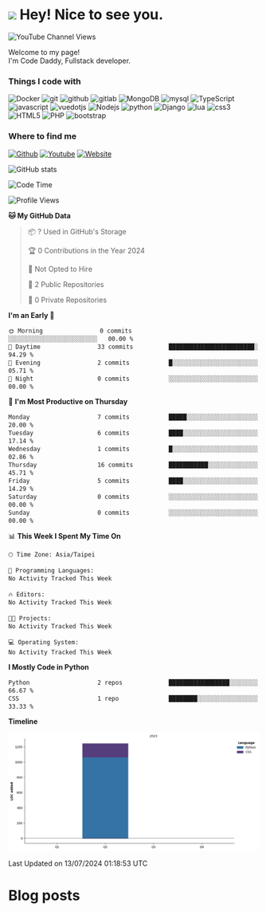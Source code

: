 <h1><img src="https://emojis.slackmojis.com/emojis/images/1531849430/4246/blob-sunglasses.gif?1531849430" width="30"/> Hey! Nice to see you.</h1>
<img alt="YouTube Channel Views" src="https://img.shields.io/youtube/channel/views/UCi9gcGVcTMSp6GqxfJjQiyA?style=social">
<p>Welcome to my page! </br> I'm Code Daddy, Fullstack developer. </p>
<h3>Things I code with</h3>
<div align="left">
<img alt="Docker" src="https://img.shields.io/badge/-Docker-46a2f1?style=flat-square&logo=docker&logoColor=white" />
<img alt="git" src="https://img.shields.io/badge/-Git-F05032?style=flat-square&logo=git&logoColor=white" />
<img alt="github" src="https://img.shields.io/badge/-github-181717?style=flat-square&logo=github&logoColor=white" />
<img alt="gitlab" src="https://img.shields.io/badge/-gitlab-FC6D26?style=flat-square&logo=gitlab&logoColor=white" />
<img alt="MongoDB" src="https://img.shields.io/badge/-MongoDB-13aa52?style=flat-square&logo=mongodb&logoColor=white" />
<img alt="mysql" src="https://img.shields.io/badge/-mysql-4479A1?style=flat-square&logo=mysql&logoColor=white" />
<img alt="TypeScript" src="https://img.shields.io/badge/-TypeScript-007ACC?style=flat-square&logo=typescript&logoColor=white" />
<img alt="javascript" src="https://img.shields.io/badge/-javascript-F7DF1E?style=flat-square&logo=javascript&logoColor=white" />
<img alt="vuedotjs" src="https://img.shields.io/badge/-vuedotjs-4FC08D?style=flat-square&logo=vuedotjs&logoColor=white" />
<img alt="Nodejs" src="https://img.shields.io/badge/-Nodejs-43853d?style=flat-square&logo=Node.js&logoColor=white" />
<img alt="python" src="https://img.shields.io/badge/-python-3776AB?style=flat-square&logo=Node.js&logoColor=white" />
<img alt="Django" src="https://img.shields.io/badge/-Django-092E20?style=flat-square&logo=Node.js&logoColor=white" />
<img alt="lua" src="https://img.shields.io/badge/-lua-2C2D72?style=flat-square&logo=lua&logoColor=white" />
<img alt="css3" src="https://img.shields.io/badge/-css3-1572B6?style=flat-square&logo=css3&logoColor=white" />
<img alt="HTML5" src="https://img.shields.io/badge/-HTML5-E34F26?style=flat-square&logo=HTML5&logoColor=white" />
<img alt="PHP" src="https://img.shields.io/badge/-PHP-777BB4?style=flat-square&logo=PHP&logoColor=white" />
<img alt="bootstrap" src="https://img.shields.io/badge/-bootstrap-7952B3?style=flat-square&logo=bootstrap&logoColor=white" />
<br>
<h3>Where to find me</h3>
<p><a href="https://github.com/codedaddy-pro" target="_blank"><img alt="Github" src="https://img.shields.io/badge/GitHub-%2312100E.svg?&style=for-the-badge&logo=Github&logoColor=white" /></a>
<a href="https://www.youtube.com/@codedaddypro" target="_blank"><img alt="Youtube" src="https://img.shields.io/badge/Youtube-FF0000.svg?&style=for-the-badge&logo=Youtube&logoColor=white" /></a>
<a href="https://codedaddy.pro" target="_blank"><img alt="Website" src="https://img.shields.io/badge/Website-21759B.svg?&style=for-the-badge&logo=wordpress&logoColor=white" /></a>
</p>
  
![GitHub stats](https://github-readme-stats.vercel.app/api?username=codedaddy-pro&show_icons=true&theme=radical)
  
<!--START_SECTION:waka-->
![Code Time](http://img.shields.io/badge/Code%20Time-397%20hrs%2048%20mins-blue)

![Profile Views](http://img.shields.io/badge/Profile%20Views-0-blue)

**🐱 My GitHub Data** 

> 📦 ? Used in GitHub's Storage 
 > 
> 🏆 0 Contributions in the Year 2024
 > 
> 🚫 Not Opted to Hire
 > 
> 📜 2 Public Repositories 
 > 
> 🔑 0 Private Repositories 
 > 
**I'm an Early 🐤** 

```text
🌞 Morning                0 commits           ░░░░░░░░░░░░░░░░░░░░░░░░░   00.00 % 
🌆 Daytime                33 commits          ████████████████████████░   94.29 % 
🌃 Evening                2 commits           █░░░░░░░░░░░░░░░░░░░░░░░░   05.71 % 
🌙 Night                  0 commits           ░░░░░░░░░░░░░░░░░░░░░░░░░   00.00 % 
```
📅 **I'm Most Productive on Thursday** 

```text
Monday                   7 commits           █████░░░░░░░░░░░░░░░░░░░░   20.00 % 
Tuesday                  6 commits           ████░░░░░░░░░░░░░░░░░░░░░   17.14 % 
Wednesday                1 commits           █░░░░░░░░░░░░░░░░░░░░░░░░   02.86 % 
Thursday                 16 commits          ███████████░░░░░░░░░░░░░░   45.71 % 
Friday                   5 commits           ████░░░░░░░░░░░░░░░░░░░░░   14.29 % 
Saturday                 0 commits           ░░░░░░░░░░░░░░░░░░░░░░░░░   00.00 % 
Sunday                   0 commits           ░░░░░░░░░░░░░░░░░░░░░░░░░   00.00 % 
```


📊 **This Week I Spent My Time On** 

```text
🕑︎ Time Zone: Asia/Taipei

💬 Programming Languages: 
No Activity Tracked This Week

🔥 Editors: 
No Activity Tracked This Week

🐱‍💻 Projects: 
No Activity Tracked This Week

💻 Operating System: 
No Activity Tracked This Week
```

**I Mostly Code in Python** 

```text
Python                   2 repos             █████████████████░░░░░░░░   66.67 % 
CSS                      1 repo              ████████░░░░░░░░░░░░░░░░░   33.33 % 
```



**Timeline**

![Lines of Code chart](https://raw.githubusercontent.com/codedaddy-pro/codedaddy-pro/main/assets/bar_graph.png)


 Last Updated on 13/07/2024 01:18:53 UTC
<!--END_SECTION:waka-->
  
# Blog posts
<!-- BLOG-POST-LIST:START \-->
<!-- BLOG-POST-LIST:END \-->
</div>
